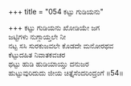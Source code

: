 +++
title = "054 ಕಟ್ಟು ಗುಡಿಯನು"

+++
ಕಟ್ಟು ಗುಡಿಯನು ಖೋಡಿಯೇ ಜಗ  
ಜಟ್ಟಿಗಳು ನುಗ್ಗಾಯ್ತಲೇ ನೀ  
ನಟ್ಟ ಸಸಿ ಸುರಕುಜವಲೇ ಕೊಡದೇ ಮನೋರಥವ   
ಕೆಟ್ಟುದಹಿತ ನಿವಾತಕವಚರ  
ಥಟ್ಟು ಹುಡಿ ಹುಡಿಯಾಯ್ತು ದನುಜರ  
ಹುಟ್ಟುವುರಿದುದು ಜೀಯ ಚಿತ್ತೈಸೆಂದರಿಂದ್ರಂಗೆ     ॥54॥